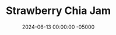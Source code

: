 ---
layout: post
title:  "Strawberry Chia Jam"
date:   2024-06-13 00:00:00 -05000
categories: 
- Recipes
- Sweet Spreads
permalink: /recipes/strawberry-chia-jam
image: /assets/Food/Sweet Spreads/Chia Jam/chia-jam.jpg
ing: chiajam-ing
facts: chiajam-facts
section1: 
start2: 
section2: 
start3: 
section3: 
start4: 
section4: 
start5: 
section5: 
Prep: 5
Rest: 
Cook: 
Source1: https://www.youtube.com/watch?v=N5KhL0Al9vE
Source2: 
whisk: https://s.samsungfood.com/LJ19t
tags: 
- jam
- jelly
- blueberry
- raspberry
- blackberry
- unsweetened applesauce
- pbj
- pb&j
- preserve
- maple syrup
- homey
- frozen berry
- chia seeds
- strawberry
- strawberries
Description: Here I'm using strawberries (or blueberries) and chia seeds to make a delicious <a href="/misc/fake-healthy-foods#jelly">jam</a> that really lets the flavor of the fruit shine. Most fruit jams contain significantly more sugar than actual fruit, but not this one.  Each serving is about 1 tbsp, or 19g.  <br>&emsp;Pictured here is a rice cake topped with <a href="natural-peanut-butter">Homemade Natural Nut Butter</a> (using a blend of peanuts and pistachios) and the strawberry jam for a delicious snack.  Strawberries and blueberries are lower in pectin compared to other berries, so chia seeds are used as a thickener. You can also check out my <a href="berry-jam">Low Sugar Berry Jam</a> for a blackberry (or raspberry) version, which has no chia seeds since these berries contain more pectin
Instructions: 
- Add your berries to a medium bowl, and microwave until soft. Or you can leave on the counter for a bit to defrost<br><br>

- In a large pan over medium heat, add the berries and sweetener. Roughly mash with a potato masher<br><br>

- Bring to a simmer, and let simmer for 2-3 minutes, until thickened<br><br>

- Remove from heat, stir in the chia seeds and lemon juice, and transfer to an airtight container. The jam will thicken as it cools
---